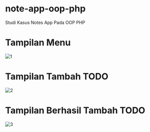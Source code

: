# note-app-oop-php
Studi Kasus Notes App  Pada OOP PHP 

# Tampilan Menu
![1](https://user-images.githubusercontent.com/84067616/215473620-949bd323-a971-442c-ab2c-d31133a00132.png)

# Tampilan Tambah TODO
![2](https://user-images.githubusercontent.com/84067616/215473637-5c9de259-2fcf-4e77-8c91-f88c93581f9a.png)

# Tampilan Berhasil Tambah TODO
![3](https://user-images.githubusercontent.com/84067616/215473651-3669577b-11e7-42d9-943a-14798a2d930a.png)
